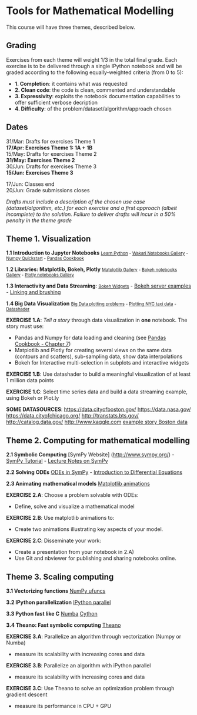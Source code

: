# Tools for Mathematical Modelling

This course will have three themes, described below. 

## Grading

Exercises from each theme will weight 1/3 in the total final grade. Each exercise is to be delivered through a single IPython notebook and will be graded according to the following equally-weighted criteria (from 0 to 5):

- **1. Completion**: it contains what was requested
- **2. Clean code**: the code is clean, commented and understandable
- **3. Expressivity**: exploits the notebook documentation capabilities to offer sufficient verbose decription
- **4. Difficulty**: of the problem/dataset/algorithm/approach chosen

## Dates

31/Mar: Drafts for exercises Theme 1<br/>
**17/Apr: Exercises Theme 1: 1A + 1B<br/>**
15/May: Drafts for exercises Theme 2<br/>
**31/May: Exercises Theme 2<br/>**
30/Jun: Drafts for exercises Theme 3<br/>
**15/Jun: Exercises Theme 3<br/>**

17/Jun: Classes end<br/>
20/Jun: Grade submissions closes<br/>

_Drafts must include a description of the chosen use case (dataset/algorithm, etc.) for each exercise and a first approach (albeit incomplete) to the solution. Failure to deliver drafts will incur in a 50% penalty in the theme grade_

## Theme 1. Visualization
**1.1 Introduction to Jupyter Notebooks**
<small>[Learn Python](http://www.learnpython.org/) - [Wakari Notebooks Gallery](https://www.wakari.io/gallery) - [Numpy Quickstart](https://docs.scipy.org/doc/numpy-dev/user/quickstart.html) - [Pandas Cookbook](https://github.com/jvns/pandas-cookbook)</small>

**1.2 Libraries: Matplotlib, Bokeh, Plotly**
<small>[Matplotlib Gallery](http://matplotlib.org/gallery.html) - [Bokeh notebooks Gallery](https://github.com/bokeh/bokeh-notebooks) - [Plotly notebooks Gallery](https://plot.ly/python/)</small>

**1.3 Interactivity and Data Streaming**: <small>[Bokeh Widgets](http://bokeh.pydata.org/en/0.10.0/docs/user_guide/interaction.html)</small> - [Bokeh server examples](https://github.com/bokeh/bokeh/tree/master/examples/plotting/server) - [Linking and brushing](https://www.wikiwand.com/en/Brushing_and_linking)

**1.4 Big Data Visualization**
<small>[Big Data plotting problems](https://anaconda.org/jbednar/plotting_problems/notebook) - [Plotting NYC taxi data](https://anaconda.org/jbednar/nyc_taxi/notebook) - [Datashader](https://github.com/bokeh/datashader)</small>

**EXERCISE 1.A**: _Tell a story_ through data visualization in **one** notebook. The story must use:

- Pandas and Numpy for data loading and cleaning (see [Pandas Cookbook - Chapter 7](http://nbviewer.jupyter.org/github/jvns/pandas-cookbook/blob/master/cookbook/Chapter%207%20-%20Cleaning%20up%20messy%20data.ipynb))
- Matplotlib and Plotly for creating several views on the same data (contours and scatters), sub-sampling data, show data interpolations
- Bokeh for Interactive multi-selection in subplots and interactive widgets

**EXERCISE 1.B**: Use datashader to build a meaningful visualization of at least 1 million data points

**EXERCISE 1.C**: Select time series data and build a data streaming example, using Bokeh or Plot.ly 

**SOME DATASOURCES**: https://data.cityofboston.gov/ https://data.nasa.gov/ https://data.cityofchicago.org/ http://transtats.bts.gov/ http://catalog.data.gov/ http://www.kaggle.com [example story Boston data](https://data.cityofboston.gov/Transportation/MBTA-Bus-Location-Data/y4kc-jxaa)

## Theme 2. Computing for mathematical modelling
**2.1 Symbolic Computing** [SymPy Website] (http://www.sympy.org/) - [SymPy Tutorial](https://minireference.com/static/tutorials/sympy_tutorial.pdf) - [Lecture Notes on SymPy](http://www.c3se.chalmers.se/common/python_course_2012/Lecture10_SymPy_2012.pdf)

**2.2 Solving ODEs** [ODEs in SymPy](http://docs.sympy.org/0.7.6/modules/mpmath/calculus/odes.html) - [Introduction to Differential Equations](https://courses.edx.org/courses/course-v1%3ABUx%2BMath226.1x%2B1T2016/)

**2.3 Animating mathematical models** [Matplotlib animations](http://matplotlib.org/1.5.1/examples/animation/index.html)

**EXERCISE 2.A**: Choose a problem solvable with ODEs:
  - Define, solve and visualize a mathematical model

**EXERCISE 2.B**: Use matplotlib animations to:
  - Create two animations illustrating key aspects of your model.

**EXERCISE 2.C**: Disseminate your work:
   - Create a presentation from your notebook in 2.A)
   - Use Git and nbviewer for publishing and sharing notebooks online.



## Theme 3. Scaling computing
**3.1 Vectorizing functions** [NumPy ufuncs](http://docs.scipy.org/doc/numpy-1.10.0/reference/ufuncs.html)

**3.2 IPython parallelization** [IPython parallel](https://ipython.org/ipython-doc/3/parallel/)

**3.3 Python fast like C** [Numba](http://numba.pydata.org/) [Cython](http://cython.org/)

**3.4 Theano: Fast symbolic computing** [Theano](http://deeplearning.net/software/theano/)

**EXERCISE 3.A**: Parallelize an algorithm through vectorization (Numpy or Numba)
  - measure its scalability with increasing cores and data

**EXERCISE 3.B**: Parallelize an algorithm with iPython parallel
  - measure its scalability with increasing cores and data
  
**EXERCISE 3.C**: Use Theano to solve an optimization problem through gradient descent
  - measure its performance in CPU + GPU
